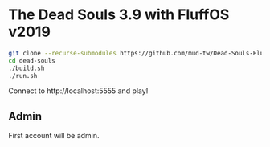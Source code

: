# The Dead Souls 3.9 with FluffOS v2019

```bash
git clone --recurse-submodules https://github.com/mud-tw/Dead-Souls-FluffOS.git dead-souls
cd dead-souls
./build.sh
./run.sh
```

Connect to http://localhost:5555 and play!

## Admin

First account will be admin.

